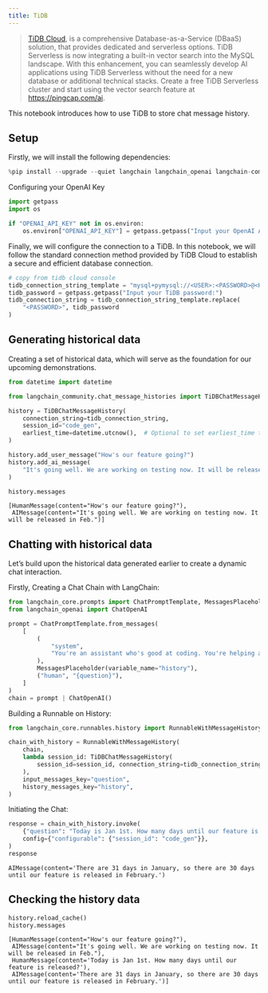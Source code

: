 ```yaml
---
title: TiDB
---
```


> [TiDB Cloud](https://www.pingcap.com/tidb-serverless/), is a comprehensive Database-as-a-Service (DBaaS) solution, that provides dedicated and serverless options. TiDB Serverless is now integrating a built-in vector search into the MySQL landscape. With this enhancement, you can seamlessly develop AI applications using TiDB Serverless without the need for a new database or additional technical stacks. Create a free TiDB Serverless cluster and start using the vector search feature at https://pingcap.com/ai.

This notebook introduces how to use TiDB to store chat message history.

## Setup

Firstly, we will install the following dependencies:


```python
%pip install --upgrade --quiet langchain langchain_openai langchain-community
```

Configuring your OpenAI Key


```python
import getpass
import os

if "OPENAI_API_KEY" not in os.environ:
    os.environ["OPENAI_API_KEY"] = getpass.getpass("Input your OpenAI API key:")
```

Finally, we will configure the connection to a TiDB. In this notebook, we will follow the standard connection method provided by TiDB Cloud to establish a secure and efficient database connection.


```python
# copy from tidb cloud console
tidb_connection_string_template = "mysql+pymysql://<USER>:<PASSWORD>@<HOST>:4000/<DB>?ssl_ca=/etc/ssl/cert.pem&ssl_verify_cert=true&ssl_verify_identity=true"
tidb_password = getpass.getpass("Input your TiDB password:")
tidb_connection_string = tidb_connection_string_template.replace(
    "<PASSWORD>", tidb_password
)
```

## Generating historical data

Creating a set of historical data, which will serve as the foundation for our upcoming demonstrations.


```python
from datetime import datetime

from langchain_community.chat_message_histories import TiDBChatMessageHistory

history = TiDBChatMessageHistory(
    connection_string=tidb_connection_string,
    session_id="code_gen",
    earliest_time=datetime.utcnow(),  # Optional to set earliest_time to load messages after this time point.
)

history.add_user_message("How's our feature going?")
history.add_ai_message(
    "It's going well. We are working on testing now. It will be released in Feb."
)
```


```python
history.messages
```



```output
[HumanMessage(content="How's our feature going?"),
 AIMessage(content="It's going well. We are working on testing now. It will be released in Feb.")]
```


## Chatting with historical data

Let’s build upon the historical data generated earlier to create a dynamic chat interaction.

Firstly, Creating a Chat Chain with LangChain:


```python
from langchain_core.prompts import ChatPromptTemplate, MessagesPlaceholder
from langchain_openai import ChatOpenAI

prompt = ChatPromptTemplate.from_messages(
    [
        (
            "system",
            "You're an assistant who's good at coding. You're helping a startup build",
        ),
        MessagesPlaceholder(variable_name="history"),
        ("human", "{question}"),
    ]
)
chain = prompt | ChatOpenAI()
```

Building a Runnable on History:


```python
from langchain_core.runnables.history import RunnableWithMessageHistory

chain_with_history = RunnableWithMessageHistory(
    chain,
    lambda session_id: TiDBChatMessageHistory(
        session_id=session_id, connection_string=tidb_connection_string
    ),
    input_messages_key="question",
    history_messages_key="history",
)
```

Initiating the Chat:


```python
response = chain_with_history.invoke(
    {"question": "Today is Jan 1st. How many days until our feature is released?"},
    config={"configurable": {"session_id": "code_gen"}},
)
response
```



```output
AIMessage(content='There are 31 days in January, so there are 30 days until our feature is released in February.')
```


## Checking the history data


```python
history.reload_cache()
history.messages
```



```output
[HumanMessage(content="How's our feature going?"),
 AIMessage(content="It's going well. We are working on testing now. It will be released in Feb."),
 HumanMessage(content='Today is Jan 1st. How many days until our feature is released?'),
 AIMessage(content='There are 31 days in January, so there are 30 days until our feature is released in February.')]
```
